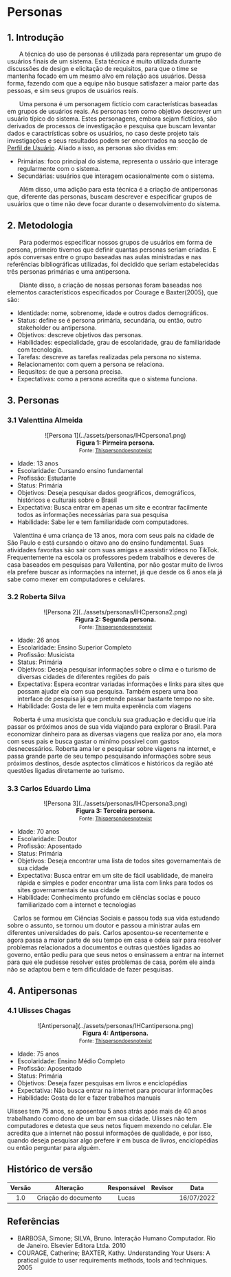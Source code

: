 # Personas

## 1. Introdução
&emsp;&emsp;A técnica do uso de personas é utilizada para representar um grupo de usuários finais de um sistema. Esta técnica é muito utilizada durante discussões de design e elicitação de requisitos, para que o time se mantenha focado em um mesmo alvo em relação aos usuários. Dessa forma, fazendo com que a equipe não busque satisfazer a maior parte das pessoas, e sim seus grupos de usuários reais. 

&emsp;&emsp;Uma persona é um personagem fictício com características baseadas em grupos de usuários reais. As personas tem como objetivo descrever um usuário típico do sistema. Estes personagens, embora sejam fictícios, são derivados de processos de investigação e pesquisa que buscam levantar dados e caractrísticas sobre os usuários, no caso deste projeto tais investigações e seus resultados podem ser encontrados na secção de [Perfil de Usuário](./perfilUsuario.md). Aliado a isso, as personas são dividas em:

- Primárias: foco principal do sistema, representa o ussário que interage regularmente com o sistema.
- Secundárias: usuários que interagem ocasionalmente com o sistema.

&emsp;&emsp;Além disso, uma adição para esta técnica é a criação de antipersonas que, diferente das personas, buscam descrever e especificar grupos de usuários que o time não deve focar durante o desenvolvimento do sistema.

## 2. Metodologia
&emsp;&emsp;Para podermos especificar nossos grupos de usuários em forma de persona, primeiro tivemos que definir quantas personas seriam criadas. E após conversas entre o grupo baseadas nas aulas ministradas e nas referências bibliográficas utilizadas, foi decidido que seriam estabelecidas três personas primárias e uma antipersona.

&emsp;&emsp;Diante disso, a criação de nossas personas foram baseadas nos elementos característicos especificados por Courage e Baxter(2005), que são:

- Identidade: nome, sobrenome, idade e outros dados demográficos.
- Status: define se é persona primária, secundária, ou então, outro stakeholder ou antipersona.
- Objetivos: descreve objetivos das personas.
- Habilidades: especialidade, grau de escolaridade, grau de familiaridade com tecnologia. 
- Tarefas: descreve as tarefas realizadas pela persona no sistema.
- Relacionamento: com quem a persona se relaciona.
- Requsitos: de que a persona precisa.
- Expectativas: como a persona acredita que o sistema funciona.

## 3. Personas
### 3.1 Valenttina Almeida
<center>
![Persona 1](../assets/personas/IHCpersona1.png)
</center>
<figcaption align='center'>
    <b>Figura 1: Pirmeira persona.</b>
    <br><small>Fonte: <a href='https://thispersondoesnotexist.com/'>Thispersondoesnotexist</a> </small>
</figcaption>

- Idade: 13 anos
- Escolaridade: Cursando ensino fundamental
- Profissão: Estudante
- Status: Primária
- Objetivos: Deseja pesquisar dados geográficos, demográficos, históricos e culturais sobre o Brasil 
- Expectativa: Busca entrar em apenas um site e econtrar facilmente todos as informações necessárias para sua pesquisa
- Habilidade: Sabe ler e tem familiaridade com computadores.

&emsp;Valenttina é uma criança de 13 anos, mora com seus pais na cidade de São Paulo e está cursando o oitavo ano do ensino fundamental. Suas atividades favoritas são sair com suas amigas e asssistir vídeos no TikTok. Frequentemente na escola os professores pedem trabalhos e deveres de casa baseados em pesquisas para Vallentina, por não gostar muito de livros ela prefere buscar as informações na internet, já que desde os 6 anos ela já sabe como mexer em computadores e celulares. 

### 3.2 Roberta Silva
<center>
![Persona 2](../assets/personas/IHCpersona2.png)
</center>
<figcaption align='center'>
    <b>Figura 2: Segunda persona.</b>
    <br><small>Fonte: <a href='https://thispersondoesnotexist.com/'>Thispersondoesnotexist</a> </small>
</figcaption>

- Idade: 26 anos
- Escolaridade: Ensino Superior Completo
- Profissão: Musicista
- Status: Primária
- Objetivos: Deseja pesquisar informações sobre o clima e o turismo de diversas cidades de diferentes regiões do país
- Expectativa: Espera econtrar variadas informações e links para sites que possam ajudar ela com sua pesquisa. Também espera uma boa interface de pesquisa já que pretende passar bastante tempo no site.
- Habilidade: Gosta de ler e tem muita experência com viagens

&emsp;Roberta é uma musicista que concluiu sua graduação e decidiu que iria passar os próximos anos de sua vida viajando para explorar o Brasil. Para economizar dinheiro para as diversas viagens que realiza por ano, ela mora com seus pais e busca gastar o minímo possível com gastos desnecessários. Roberta ama ler e pesquisar sobre viagens na internet, e passa grande parte de seu tempo pesquisando informações sobre seus próximos destinos, desde asptectos climáticos e históricos da região até questões ligadas diretamente ao turismo.

### 3.3 Carlos Eduardo Lima
<center>
![Persona 3](../assets/personas/IHCpersona3.png)
</center>
<figcaption align='center'>
    <b>Figura 3: Terceira persona.</b>
    <br><small>Fonte: <a href='https://thispersondoesnotexist.com/'>Thispersondoesnotexist</a> </small>
</figcaption>

- Idade: 70 anos
- Escolaridade: Doutor
- Profissão: Aposentado
- Status: Primária
- Objetivos: Deseja encontrar uma lista de todos sites governamentais de sua cidade
- Expectativa: Busca entrar em um site de fácil usablidade, de maneira rápida e simples e poder encontrar uma lista com links para todos os sites governamentais de sua cidade
- Habilidade: Conhecimento profundo em ciências socias e pouco familiarizado com a internet e tecnologias

&emsp;Carlos se formou em Ciências Sociais e passou toda sua vida estudando sobre o assunto, se tornou um doutor e passou a ministrar aulas em diferentes universidades do país. Carlos aposentou-se recentemente e agora passa a maior parte de seu tempo em casa e odeia sair para resolver problemas relacionados a documentos e outras questões ligadas ao governo, então pediu para que seus netos o ensinassem a entrar na internet para que ele pudesse resolver estes problemas de casa, porém ele ainda não se adaptou bem e tem dificuldade de fazer pesquisas.

## 4. Antipersonas

### 4.1 Ulisses Chagas
<center>
![Antipersona](../assets/personas/IHCantipersona.png)
</center>
<figcaption align='center'>
    <b>Figura 4: Antipersona.</b>
    <br><small>Fonte: <a href='https://thispersondoesnotexist.com/'>Thispersondoesnotexist</a> </small>
</figcaption>

- Idade: 75 anos
- Escolaridade: Ensino Médio Completo
- Profissão: Aposentado
- Status: Primária
- Objetivos: Deseja fazer pesquisas em livros e enciclopédias
- Expectativa: Não busca entrar na internet para procurar informações
- Habilidade: Gosta de ler e fazer trabalhos manuais

Ulisses tem 75 anos, se aposentou 5 anos atrás após mais de 40 anos trabalhando como dono de um bar em sua cidade. Ulisses não tem computadores e detesta que seus netos fiquem mexendo no celular. Ele acredita que a internet não possui informações de qualidade, e por isso, quando deseja pesquisar algo prefere ir em busca de livros, enciclopédias ou então perguntar para alguém. 

## Histórico de versão

| Versão |                Alteração               | Responsável |         Revisor        |  Data |
|:------:|:--------------------------------------:|:-----------:|:----------------------:|:-----:|
|   1.0  | Criação do documento |    Lucas   |  | 16/07/2022 |

## Referências
- BARBOSA, Simone; SILVA, Bruno. Interação Humano Computador. Rio de Janeiro. Elsevier Editora Ltda. 2010
- COURAGE, Catherine; BAXTER, Kathy. Understanding Your Users: A pratical guide to user requirements methods, tools and techniques. 2005